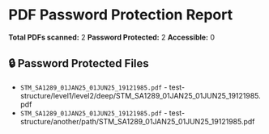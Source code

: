 # PDF Password Protection Report

**Total PDFs scanned:** 2
**Password Protected:** 2
**Accessible:** 0

## 🔒 Password Protected Files

- `STM_SA1289_01JAN25_01JUN25_19121985.pdf` - test-structure/level1/level2/deep/STM_SA1289_01JAN25_01JUN25_19121985.pdf
- `STM_SA1289_01JAN25_01JUN25_19121985.pdf` - test-structure/another/path/STM_SA1289_01JAN25_01JUN25_19121985.pdf

